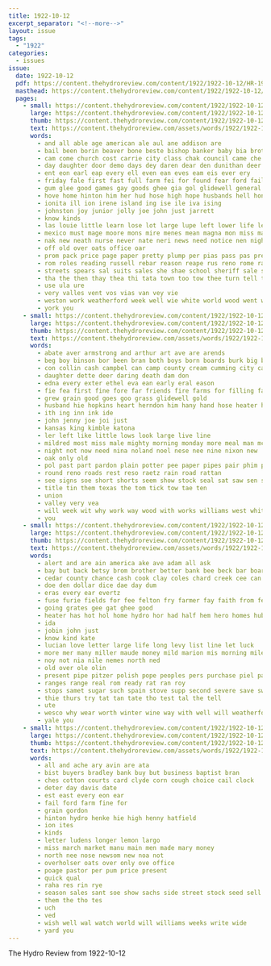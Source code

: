 ```yaml
---
title: 1922-10-12
excerpt_separator: "<!--more-->"
layout: issue
tags:
  - "1922"
categories:
  - issues
issue:
  date: 1922-10-12
  pdf: https://content.thehydroreview.com/content/1922/1922-10-12/HR-1922-10-12.pdf
  masthead: https://content.thehydroreview.com/content/1922/1922-10-12/masthead/HR-1922-10-12.jpg
  pages:
    - small: https://content.thehydroreview.com/content/1922/1922-10-12/small/HR-1922-10-12-01.jpg
      large: https://content.thehydroreview.com/content/1922/1922-10-12/large/HR-1922-10-12-01.jpg
      thumb: https://content.thehydroreview.com/content/1922/1922-10-12/thumbnails/HR-1922-10-12-01.jpg
      text: https://content.thehydroreview.com/assets/words/1922/1922-10-12/HR-1922-10-12-01.txt
      words:
        - and all able age american ale aul ane addison are
        - bail been borin beaver bone beste bishop banker baby bia brothers brand brought big bank business best boys brim bunch brush but bound boucher bros begun back bal
        - cam come church cost carrie city class chak council came che can coa connell cale custer cage con comes colle cold commodore car clay campbell clerk counter cathy
        - day daughter door demo days dey daren dear den dunithan deer ding davis delphine down does
        - ent eon earl eap every ell even ean eves eam eis ever ery
        - friday fale first fast full farm fei for found fear ford fail from figures fellow floor fidel front
        - gum glee good games gay goods ghee gia gol glidewell general glas
        - hove home hinton him her hud hose high hope husbands hell hone hydro hae hol hie hart hearin has hands harvey had
        - ionita ill ion irene island ing ise ile iva ising
        - johnston joy junior jolly joe john just jarrett
        - know kinds
        - las louie little learn lose lot large lupe left lower life let lis
        - mexico must mage moore mons mire menes mean magna mon miss maga man matter mea miller mer meres made men morning might march mich mighty may members mae messenger
        - nak new neath nurse never nate neri news need notice nen night now not
        - off old over oats office oar
        - prom pack price page paper pretty plump per pias pass pas present pak pire phe potter peal preacher park people pickles pro pat pay plant pent pastor
        - rom roles reading russell rebar reason reape rus reno rome radio robbers rock ram room
        - streets spears sal suits sales she shae school sheriff sale spas sugar six speak sous seek sar sud servis said sell sow surprise strong state stans stock seat space soe seer sand sarah selling service suit sigh scott sid switch see seem store story seu sit small self
        - tha the then thay thea thi tata town too tow thee turn tell trick tse than try tin thom tor tiny thet tan them
        - use ula ure
        - very valles vent vos vias van vey vie
        - weston work weatherford week well wie white world wood went water will way wave while words weekly was wisdom wells wee war wind with wheat west won wanamaker want
        - york you
    - small: https://content.thehydroreview.com/content/1922/1922-10-12/small/HR-1922-10-12-02.jpg
      large: https://content.thehydroreview.com/content/1922/1922-10-12/large/HR-1922-10-12-02.jpg
      thumb: https://content.thehydroreview.com/content/1922/1922-10-12/thumbnails/HR-1922-10-12-02.jpg
      text: https://content.thehydroreview.com/assets/words/1922/1922-10-12/HR-1922-10-12-02.txt
      words:
        - abate aver armstrong and arthur art ave are arends
        - beg boy binson bor been bran both boys born boards burk big buy brown
        - con collin cash campbel can camp county cream cumming city cattle call cane christmas collins
        - daughter dette deer daring death dam don
        - edna every exter ethel eva ean early eral eason
        - fie fea first fine fore far friends fire farms for filling farm fail fathy
        - grew grain good goes goo grass glidewell gold
        - husband hie hopkins heart herndon him hany hand hose heater hydro home house hedges hoke her holl herb
        - ith ing inn ink ide
        - john jenny joe joi just
        - kansas king kimble katona
        - ler left like little lows look large live line
        - mildred most miss male mighty morning monday more meal man mckay manni mong mye
        - night not now need nina noland noel nese nee nine nixon new
        - oak only old
        - pol past part pardon plain potter pee paper pipes pair phim pound plenty
        - round reno roads rest reso raetz rain road rattan
        - see signs soe short shorts seem show stock seal sat saw sen swarm samples smith silk son stoves spring store stove she school sell station stange set sow state sale
        - title tin them texas the tom tick tow tae ten
        - union
        - valley very vea
        - will week wit why work way wood with works williams west white winter was wales wes
        - you
    - small: https://content.thehydroreview.com/content/1922/1922-10-12/small/HR-1922-10-12-03.jpg
      large: https://content.thehydroreview.com/content/1922/1922-10-12/large/HR-1922-10-12-03.jpg
      thumb: https://content.thehydroreview.com/content/1922/1922-10-12/thumbnails/HR-1922-10-12-03.jpg
      text: https://content.thehydroreview.com/assets/words/1922/1922-10-12/HR-1922-10-12-03.txt
      words:
        - alert and are ain america ake ave adam all ask
        - bay but back betsy brom brother better bank bee beck bar board bet byron been boards
        - cedar county chance cash cook clay coles chard creek cee can car
        - doe den dollar dice dae day dum
        - eras every ear evertz
        - fuse furie fields for fee felton fry farmer fay faith from few
        - going grates gee gat ghee good
        - heater has hot hol home hydro hor had half hem hero homes hubert
        - ida
        - jobin john just
        - know kind kate
        - lucian love letter large life long levy list line let luck
        - more mer many miller maude money mild marion mis morning miler
        - noy not nia nile nemes north ned
        - old over ole olin
        - present pipe pitzer polish pope peoples pers purchase piel park pall pour policy paca patte
        - ranges range real rom ready rat ran roy
        - stops samet sugar such spain stove supp second severe save swallow sack stoves state
        - thie thurs try tat tan tate tho test tal the tell
        - ute
        - wesco why wear worth winter wine way with well will weatherford wife wate word ways
        - yale you
    - small: https://content.thehydroreview.com/content/1922/1922-10-12/small/HR-1922-10-12-04.jpg
      large: https://content.thehydroreview.com/content/1922/1922-10-12/large/HR-1922-10-12-04.jpg
      thumb: https://content.thehydroreview.com/content/1922/1922-10-12/thumbnails/HR-1922-10-12-04.jpg
      text: https://content.thehydroreview.com/assets/words/1922/1922-10-12/HR-1922-10-12-04.txt
      words:
        - all and ache ary avin are ata
        - bist buyers bradley bank buy but business baptist bran
        - ches cotton courts card clyde corn cough choice cail clock
        - deter day davis date
        - est east every eon ear
        - fail ford farm fine for
        - grain gordon
        - hinton hydro henke hie high henny hatfield
        - ion ites
        - kinds
        - letter ludens longer lemon largo
        - miss march market manu main men made mary money
        - north nee nose newsom new noa not
        - overholser oats over only ove office
        - poage pastor per pum price present
        - quick qual
        - raha res rin rye
        - season sales sant soe show sachs side street stock seed sell sale sunday said shaw secret
        - them the tho tes
        - uch
        - ved
        - wish well wal watch world will williams weeks write wide
        - yard you
---
```


The Hydro Review from 1922-10-12

<!--more-->

